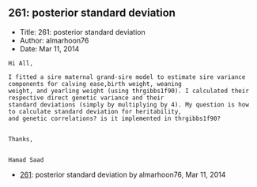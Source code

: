 ## 261: posterior standard deviation

- Title: 261: posterior standard deviation
- Author: almarhoon76
- Date: Mar 11, 2014
```
Hi All,

I fitted a sire maternal grand-sire model to estimate sire variance components for calving ease,birth weight, weaning
weight, and yearling weight (using thrgibbs1f90). I calculated their respective direct genetic variance and their
standard deviations (simply by multiplying by 4). My question is how to calculate standard deviation for heritability,
and genetic correlations? is it implemented in thrgibbs1f90? 


Thanks,


Hamad Saad
```

- [261](0261.md): posterior standard deviation by almarhoon76, Mar 11, 2014

